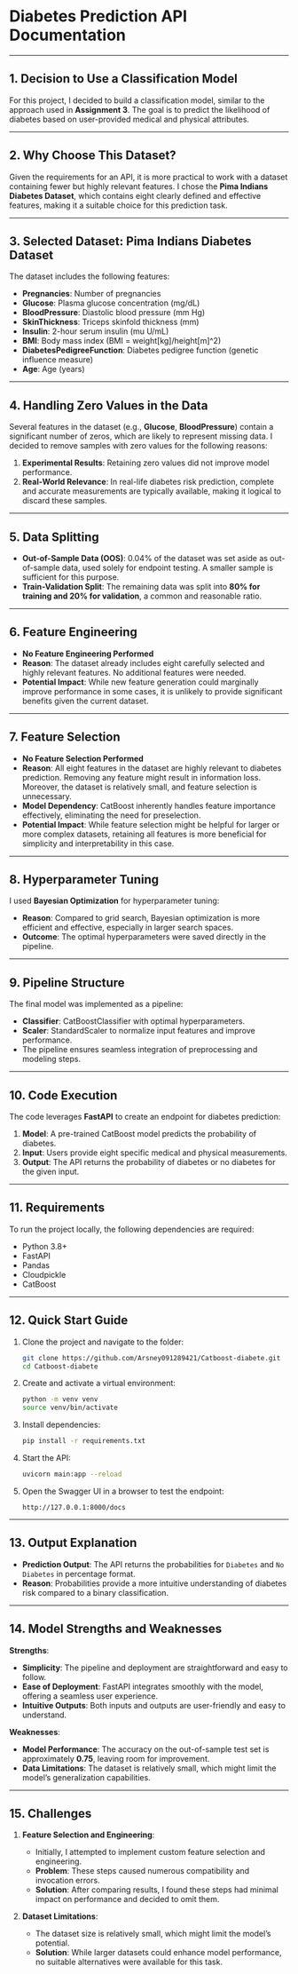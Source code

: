 
# Diabetes Prediction API Documentation

---

## 1. Decision to Use a Classification Model

For this project, I decided to build a classification model, similar to the approach used in **Assignment 3**. The goal is to predict the likelihood of diabetes based on user-provided medical and physical attributes.

---

## 2. Why Choose This Dataset?

Given the requirements for an API, it is more practical to work with a dataset containing fewer but highly relevant features. I chose the **Pima Indians Diabetes Dataset**, which contains eight clearly defined and effective features, making it a suitable choice for this prediction task.

---

## 3. Selected Dataset: Pima Indians Diabetes Dataset

The dataset includes the following features:
- **Pregnancies**: Number of pregnancies
- **Glucose**: Plasma glucose concentration (mg/dL)
- **BloodPressure**: Diastolic blood pressure (mm Hg)
- **SkinThickness**: Triceps skinfold thickness (mm)
- **Insulin**: 2-hour serum insulin (mu U/mL)
- **BMI**: Body mass index (BMI = weight[kg]/height[m]^2)
- **DiabetesPedigreeFunction**: Diabetes pedigree function (genetic influence measure)
- **Age**: Age (years)

---

## 4. Handling Zero Values in the Data

Several features in the dataset (e.g., **Glucose**, **BloodPressure**) contain a significant number of zeros, which are likely to represent missing data. I decided to remove samples with zero values for the following reasons:
1. **Experimental Results**: Retaining zero values did not improve model performance.
2. **Real-World Relevance**: In real-life diabetes risk prediction, complete and accurate measurements are typically available, making it logical to discard these samples.

---

## 5. Data Splitting

- **Out-of-Sample Data (OOS)**: 0.04% of the dataset was set aside as out-of-sample data, used solely for endpoint testing. A smaller sample is sufficient for this purpose.
- **Train-Validation Split**: The remaining data was split into **80% for training and 20% for validation**, a common and reasonable ratio.

---

## 6. Feature Engineering

- **No Feature Engineering Performed**
- **Reason**: The dataset already includes eight carefully selected and highly relevant features. No additional features were needed.
- **Potential Impact**: While new feature generation could marginally improve performance in some cases, it is unlikely to provide significant benefits given the current dataset.

---

## 7. Feature Selection

- **No Feature Selection Performed**
- **Reason**: All eight features in the dataset are highly relevant to diabetes prediction. Removing any feature might result in information loss. Moreover, the dataset is relatively small, and feature selection is unnecessary.
- **Model Dependency**: CatBoost inherently handles feature importance effectively, eliminating the need for preselection.
- **Potential Impact**: While feature selection might be helpful for larger or more complex datasets, retaining all features is more beneficial for simplicity and interpretability in this case.

---

## 8. Hyperparameter Tuning

I used **Bayesian Optimization** for hyperparameter tuning:
- **Reason**: Compared to grid search, Bayesian optimization is more efficient and effective, especially in larger search spaces.
- **Outcome**: The optimal hyperparameters were saved directly in the pipeline.

---

## 9. Pipeline Structure

The final model was implemented as a pipeline:
- **Classifier**: CatBoostClassifier with optimal hyperparameters.
- **Scaler**: StandardScaler to normalize input features and improve performance.
- The pipeline ensures seamless integration of preprocessing and modeling steps.

---

## 10. Code Execution

The code leverages **FastAPI** to create an endpoint for diabetes prediction:
1. **Model**: A pre-trained CatBoost model predicts the probability of diabetes.
2. **Input**: Users provide eight specific medical and physical measurements.
3. **Output**: The API returns the probability of diabetes or no diabetes for the given input.

---

## 11. Requirements

To run the project locally, the following dependencies are required:
- Python 3.8+
- FastAPI
- Pandas
- Cloudpickle
- CatBoost

---

## 12. Quick Start Guide

1. Clone the project and navigate to the folder:
   ```bash
   git clone https://github.com/Arsney091289421/Catboost-diabete.git
   cd Catboost-diabete
   ```
2. Create and activate a virtual environment:
   ```bash
   python -m venv venv
   source venv/bin/activate
   ```
3. Install dependencies:
   ```bash
   pip install -r requirements.txt
   ```
4. Start the API:
   ```bash
   uvicorn main:app --reload
   ```
5. Open the Swagger UI in a browser to test the endpoint:
   ```
   http://127.0.0.1:8000/docs
   ```

---

## 13. Output Explanation

- **Prediction Output**: The API returns the probabilities for `Diabetes` and `No Diabetes` in percentage format.
- **Reason**: Probabilities provide a more intuitive understanding of diabetes risk compared to a binary classification.

---

## 14. Model Strengths and Weaknesses

**Strengths**:
- **Simplicity**: The pipeline and deployment are straightforward and easy to follow.
- **Ease of Deployment**: FastAPI integrates smoothly with the model, offering a seamless user experience.
- **Intuitive Outputs**: Both inputs and outputs are user-friendly and easy to understand.

**Weaknesses**:
- **Model Performance**: The accuracy on the out-of-sample test set is approximately **0.75**, leaving room for improvement.
- **Data Limitations**: The dataset is relatively small, which might limit the model’s generalization capabilities.

---

## 15. Challenges

1. **Feature Selection and Engineering**:
   - Initially, I attempted to implement custom feature selection and engineering.
   - **Problem**: These steps caused numerous compatibility and invocation errors.
   - **Solution**: After comparing results, I found these steps had minimal impact on performance and decided to omit them.

2. **Dataset Limitations**:
   - The dataset size is relatively small, which might limit the model’s potential.
   - **Solution**: While larger datasets could enhance model performance, no suitable alternatives were available for this task.
